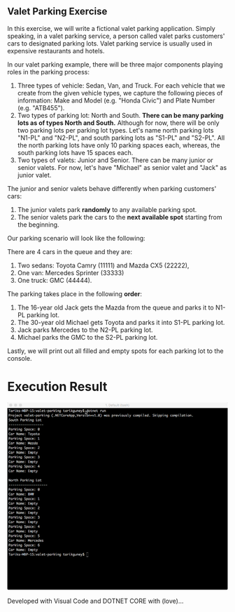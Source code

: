 ## Valet Parking Exercise

In this exercise, we will write a fictional valet parking application. Simply speaking, in a valet parking service, a person called valet parks customers' cars to designated parking lots. Valet parking service is usually used in expensive restaurants and hotels. 

In our valet parking example, there will be three major components playing roles in the parking process:

1. Three types of vehicle: Sedan, Van, and Truck. For each vehicle that we create from the given vehicle types, we capture the following pieces of information: Make and Model (e.g. "Honda Civic") and Plate Number (e.g. "ATB455"). 
2. Two types of parking lot: North and South. **There can be many parking lots as of types North and South.** Although for now, there will be only two parking lots per parking lot types. Let's name north parking lots "N1-PL" and "N2-PL", and south parking lots as "S1-PL" and "S2-PL". All the north parking lots have only 10 parking spaces each, whereas, the south parking lots have 15 spaces each.
3. Two types of valets: Junior and Senior. There can be many junior or senior valets. For now, let's have "Michael" as senior valet and "Jack" as junior valet.

The junior and senior valets behave differently when parking customers' cars:

1. The junior valets park **randomly** to any available parking spot.
2. The senior valets park the cars to the **next available spot** starting from the beginning.

Our parking scenario will look like the following:

There are 4 cars in the queue and they are: 
1. Two sedans: Toyota Camry (11111) and Mazda CX5 (22222), 
2. One van: Mercedes Sprinter (33333)
3. One truck: GMC (44444). 

The parking takes place in the following **order**:

1. The 16-year old Jack gets the Mazda from the queue and parks it to N1-PL parking lot.
2. The 30-year old Michael gets Toyota and parks it into S1-PL parking lot.
3. Jack parks Mercedes to the N2-PL parking lot.
4. Michael parks the GMC to the S2-PL parking lot.

Lastly, we will print out all filled and empty spots for each parking lot to the console.

# Execution Result

!["result"](result.png)

Developed with Visual Code and DOTNET CORE with (love)...
